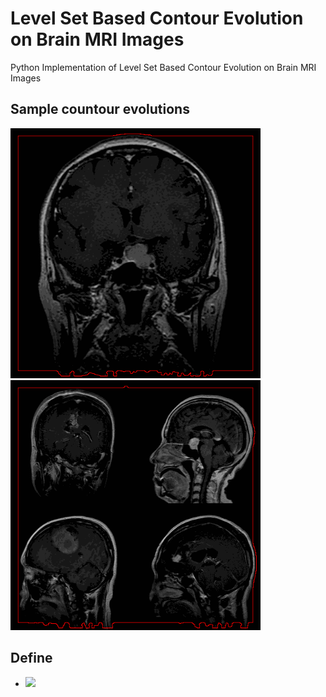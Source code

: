 # Level Set Based Contour Evolution on Brain MRI Images
Python Implementation of Level Set Based Contour Evolution on Brain MRI Images

## Sample countour evolutions

<p float="left">
  <img src="Evolution/20211002-175746.gif" width="400" />
  <!--<img src="Evolution/20211002-180008.gif" width="150" /> 
  <img src="Evolution/20211002-180559.gif" width="150" /> 
  <img src="Evolution/20211002-180722.gif" width="150" />--> 
  <img src="Evolution/20211002-180954.gif" width="400" /> 
</p>

## Define

- <img src="https://latex.codecogs.com/gif.latex?c^2=b^2+a^2">

